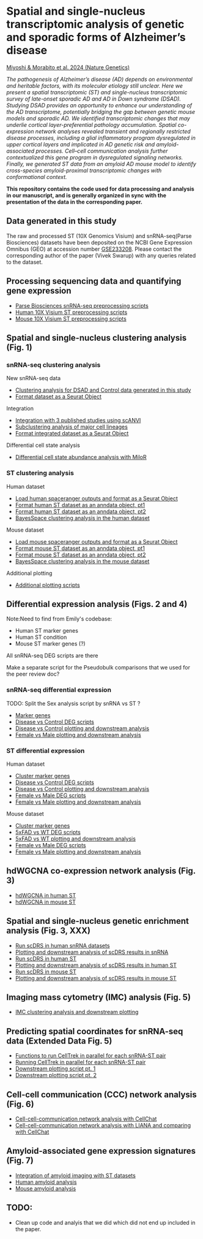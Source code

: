 # Spatial and single-nucleus transcriptomic analysis of genetic and sporadic forms of Alzheimer’s disease

[Miyoshi & Morabito et al. 2024 (Nature Genetics)](https://www.nature.com/articles/s41588-024-01961-x)

*The pathogenesis of Alzheimer’s disease (AD) depends on environmental and heritable factors, with its molecular etiology still unclear. Here we present a spatial transcriptomic (ST) and single-nucleus transcriptomic survey of late-onset sporadic AD and AD in Down syndrome (DSAD). Studying DSAD provides an opportunity to enhance our understanding of the AD transcriptome, potentially bridging the gap between genetic mouse models and sporadic AD. We identified transcriptomic changes that may underlie cortical layer-preferential pathology accumulation. Spatial co-expression network analyses revealed transient and regionally restricted disease processes, including a glial inflammatory program dysregulated in upper cortical layers and implicated in AD genetic risk and amyloid-associated processes. Cell–cell communication analysis further contextualized this gene program in dysregulated signaling networks. Finally, we generated ST data from an amyloid AD mouse model to identify cross-species amyloid-proximal transcriptomic changes with conformational context.*

**This repository contains the code used for data processing and analysis in our manuscript, and is generally organized in sync with the presentation of the data in the corresponding paper.** 

## Data generated in this study

The raw and processed ST (10X Genomics Visium) and snRNA-seq(Parse Biosciences) datasets have been deposited on the NCBI Gene Expression Omnibus (GEO) at accession number [GSE233208](https://www.ncbi.nlm.nih.gov/geo/query/acc.cgi?acc=GSE233208). Please contact the corresponding author of the paper (Vivek Swarup) with any queries related to the dataset.

## Processing sequencing data and quantifying gene expression

* [Parse Biosciences snRNA-seq preprocessing scripts](snRNA/preprocessing/)
* [Human 10X Visium ST preprocessing scripts](spatial/preprocessing/human/)
* [Mouse 10X Visium ST preprocessing scripts](spatial/preprocessing/mouse/)

## Spatial and single-nucleus clustering analysis (Fig. 1)

### snRNA-seq clustering analysis 

New snRNA-seq data
* [Clustering analysis for DSAD and Control data generated in this study](snRNA/clustering/clustering_scvi.ipynb)
* [Format dataset as a Seurat Object](snRNA/clustering/DSAD_create_seurat.Rmd)

Integration 
* [Integration with 3 published studies using scANVI](snRNA/clustering/integration_scanvi.ipynb)
* [Subclustering analysis of major cell lineages](snRNA/clustering/subclustering_scvi.ipynb)
* [Format integrated dataset as a Seurat Object](snRNA/clustering/integrated_create_seurat.Rmd)


Differential cell state analysis
* [Differential cell state abundance analysis with MiloR](snRNA/clustering/diff_cell_abundance_MiloR.Rmd)


### ST clustering analysis 

Human dataset
* [Load human spaceranger outputs and format as a Seurat Object](spatial/clustering/human_create_seurat.Rmd)
* [Format human ST dataset as an anndata object, pt1](spatial/clustering/seurat_to_anndata_human.Rmd)
* [Format human ST dataset as an anndata object, pt2](spatial/clustering/seurat_to_anndata_human.ipynb)
* [BayesSpace clustering analysis in the human dataset](spatial/clustering/clustering_human.Rmd)

Mouse dataset
* [Load mouse spaceranger outputs and format as a Seurat Object](spatial/clustering/mouse_create_seurat.Rmd)
* [Format mouse ST dataset as an anndata object, pt1](spatial/clustering/seurat_to_anndata_mouse.Rmd)
* [Format mouse ST dataset as an anndata object, pt2](spatial/clustering/seurat_to_anndata_mouse.ipynb)
* [BayesSpace clustering analysis in the mouse dataset](spatial/clustering/clustering_mouse.Rmd)

Additional plotting 
* [Additional plotting scripts](spatial/clustering/plotting_for_paper.Rmd)

## Differential expression analysis (Figs. 2 and 4)

Note:Need to find from Emily's codebase:

* Human ST marker genes 
* Human ST condition 
* Mouse ST marker genes (?)

All snRNA-seq DEG scripts are there

Make a separate script for the Pseudobulk comparisons that we used for the peer review doc?

### snRNA-seq differential expression 

TODO: Split the Sex analysis script by snRNA vs ST ?

* [Marker genes](snRNA/differential_expression/markers/)
* [Disease vs Control DEG scripts](snRNA/differential_expression/condition/)
* [Disease vs Control plotting and downstream analysis](snRNA/differential_expression/condition_DEG_analysis_snRNA.Rmd)
* [Female vs Male plotting and downstream analysis](spatial/differential_expression/human/sex_DEGs_human_ST.Rmd)

### ST differential expression

Human dataset 
* [Cluster marker genes](spatial/differential_expression/human/cluster_markers_human.Rmd)
* [Disease vs Control DEG scripts](spatial/differential_expression/human/condition/)
* [Disease vs Control plotting and downstream analysis](spatial/differential_expression/condition_DEGs_ST.Rmd)
* [Female vs Male DEG scripts](spatial/differential_expression/human/sex/)
* [Female vs Male plotting and downstream analysis](spatial/differential_expression/human/sex_DEGs_human_ST.Rmd)

Mouse dataset 
* [Cluster marker genes](spatial/differential_expression/mouse/cluster_markers_mouse.Rmd)
* [5xFAD vs WT DEG scripts](spatial/differential_expression/mouse/condition)
* [5xFAD vs WT plotting and downstream analysis](spatial/differential_expression/condition_DEGs_ST.Rmd)
* [Female vs Male DEG scripts](spatial/differential_expression/mouse/sex/)
* [Female vs Male plotting and downstream analysis](spatial/differential_expression/mouse/sex_DEGs_mouse_ST.Rmd)


## hdWGCNA co-expression network analysis (Fig. 3)

* [hdWGCNA in human ST](spatial/hdWGCNA/hdWGCNA_human.Rmd)
* [hdWGCNA in mouse ST](spatial/hdWGCNA/hdWGCNA_mouse.Rmd)

## Spatial and single-nucleus genetic enrichment analysis (Fig. 3, XXX)

* [Run scDRS in human snRNA datasets](snRNA/genetic_enrichment/run_scDRS/)
* [Plotting and downstream analysis of scDRS results in snRNA](snRNA/genetic_enrichment/scDRS_results_plotting.Rmd)
* [Run scDRS in human ST](spatial/genetic_enrichment/human_ST_scDRS.sub)
* [Plotting and downstream analysis of scDRS results in human ST](spatial/genetic_enrichment/scDRS_results_plotting_human.Rmd)
* [Run scDRS in mouse ST](spatial/genetic_enrichment/mouse_ST_scDRS.sub)
* [Plotting and downstream analysis of scDRS results in mouse ST](spatial/genetic_enrichment/scDRS_results_plotting_mouse.Rmd)

## Imaging mass cytometry (IMC) analysis (Fig. 5)

* [IMC clustering analysis and downstream plotting](IMC/hyperion_clustering.Rmd)

## Predicting spatial coordinates for snRNA-seq data (Extended Data Fig. 5)

* [Functions to run CellTrek in parallel for each snRNA-ST pair](snRNA/predict_spatial_coords/celltrek_parallel.R)
* [Running CellTrek in parallel for each snRNA-ST pair](snRNA/predict_spatial_coords/cellrtrek_parallel_run.sub)
* [Downstream plotting script pt. 1](snRNA/predict_spatial_coords/cellrtrek_downsrtream_plotting.Rmd)
* [Downstream plotting script pt. 2](snRNA/predict_spatial_coords/spatial_mapping_celltrek.Rmd)


## Cell-cell communication (CCC) network analysis (Fig. 6)

* [Cell-cell-communication network analysis with CellChat](snRNA/cell_cell_communication/spatial_cellchat.Rmd)
* [Cell-cell-communication network analysis with LIANA and comparing with CellChat](snRNA/cell_cell_communication/LIANA_ccc.Rmd)

## Amyloid-associated gene expression signatures (Fig. 7)

* [Integration of amyloid imaging with ST datasets](spatial/amyloid/splitseq_human_amyloid.Rmd)
* [Human amyloid analysis](spatial/amyloid/voyager_gene_signatures_human.Rmd)
* [Mouse amyloid analysis](spatial/amyloid/voyager_gene_signatures_5x.Rmd)

## TODO:
* Clean up code and analyis that we did which did not end up included in the paper.
